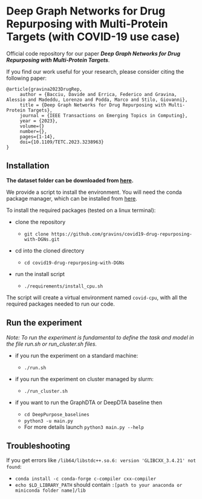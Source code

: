 # Deep Graph Networks for Drug Repurposing with Multi-Protein Targets (with COVID-19 use case)
Official code repository for our paper ***Deep Graph Networks for Drug Repurposing with Multi-Protein Targets***.

If you find our work useful for your research, please consider citing the following paper:

	@article{gravina2023DrugRep,
		 author = {Bacciu, Davide and Errica, Federico and Gravina, Alessio and Madeddu, Lorenzo and Podda, Marco and Stilo, Giovanni},
		 title = {Deep Graph Networks for Drug Repurposing with Multi-Protein Targets},
		 journal = {IEEE Transactions on Emerging Topics in Computing},
		 year = {2023},
		 volume={}
		 number={},
		 pages={1-14},
		 doi={10.1109/TETC.2023.3238963}
	}


## Installation
**The dataset folder can be downloaded from [here](https://www.dropbox.com/s/685d7h2q8facao3/dataset.zip?dl=0).**

We provide a script to install the environment. You will need the conda package manager, which can be installed from [here](https://docs.conda.io/projects/conda/en/latest/user-guide/install/).

To install the required packages (tested on a linux terminal):

- clone the repository
    - `git clone https://github.com/gravins/covid19-drug-repurposing-with-DGNs.git`

- cd into the cloned directory
    - `cd covid19-drug-repurposing-with-DGNs`

- run the install script
    - `./requirements/install_cpu.sh`

The script will create a virtual environment named `covid-cpu`, with all the required packages needed to run our code.

## Run the experiment
_Note: To run the experiment is fundamental to define the task and model in the file run.sh or run_cluster.sh files._

- if you run the experiment on a standard machine:
	- `./run.sh`

- if you run the experiment on cluster managed by slurm:
	- `./run_cluster.sh`

- if you want to run the GraphDTA or DeepDTA baseline then
	- `cd DeepPurpose_baselines`
	- `python3 -u main.py`
	- For more details launch ```python3 main.py --help```

## Troubleshooting
If you get errors like `/lib64/libstdc++.so.6: version 'GLIBCXX_3.4.21' not found`:

- `conda install -c conda-forge c-compiler cxx-compiler` 
- `echo $LD_LIBRARY_PATH` should contain `:[path to your anaconda or miniconda folder name]/lib`
